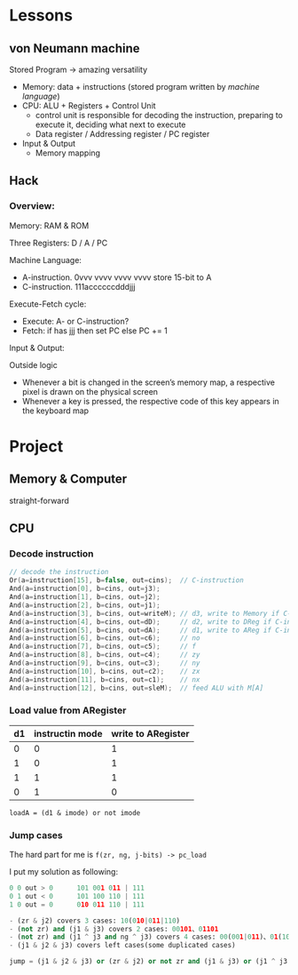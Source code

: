 # Lessons

## von Neumann machine
Stored Program -> amazing versatility

- Memory: data + instructions (stored program written by *machine language*)
- CPU: ALU + Registers + Control Unit
  - control unit is responsible for decoding the instruction, preparing to execute it, deciding what next to execute
  - Data register / Addressing register / PC register
- Input & Output
  - Memory mapping

## Hack

### Overview:

Memory: RAM & ROM

Three Registers: D / A / PC

Machine Language:
- A-instruction. 0vvv vvvv vvvv vvvv store 15-bit to A
- C-instruction. 111accccccdddjjj

Execute-Fetch cycle:

- Execute: A- or C-instruction?
- Fetch: if has jjj then set PC else PC += 1

Input & Output:

Outside logic
- Whenever a bit is changed in the screen’s memory map, a respective pixel is drawn on the physical screen
- Whenever a key is pressed, the respective code of this key appears in the keyboard map

# Project


## Memory & Computer
straight-forward

## CPU

### Decode instruction
```c
// decode the instruction
Or(a=instruction[15], b=false, out=cins);  // C-instruction
And(a=instruction[0], b=cins, out=j3);
And(a=instruction[1], b=cins, out=j2);
And(a=instruction[2], b=cins, out=j1);
And(a=instruction[3], b=cins, out=writeM); // d3, write to Memory if C-instruction
And(a=instruction[4], b=cins, out=dD);     // d2, write to DReg if C-instruction
And(a=instruction[5], b=cins, out=dA);     // d1, write to AReg if C-instruction
And(a=instruction[6], b=cins, out=c6);     // no
And(a=instruction[7], b=cins, out=c5);     // f
And(a=instruction[8], b=cins, out=c4);     // zy
And(a=instruction[9], b=cins, out=c3);     // ny
And(a=instruction[10], b=cins, out=c2);    // zx
And(a=instruction[11], b=cins, out=c1);    // nx
And(a=instruction[12], b=cins, out=sleM);  // feed ALU with M[A]
```

### Load value from ARegister
d1 | instructin mode | write to ARegister
--| -- | --
0 | 0 | 1
1 | 0 | 1
1 | 1 | 1 
0 | 1 | 0

`loadA = (d1 & imode) or not imode`

### Jump cases

The hard part for me is `f(zr, ng, j-bits) -> pc_load`

I put my solution as following:

```python
0 0 out > 0      101 001 011 | 111
0 1 out < 0      101 100 110 | 111
1 0 out = 0      010 011 110 | 111

- (zr & j2) covers 3 cases: 10(010|011|110)
- (not zr) and (j1 & j3) covers 2 cases: 00101、01101
- (not zr) and (j1 ^ j3 and ng ^ j3) covers 4 cases: 00(001|011)、01(100|110)
- (j1 & j2 & j3) covers left cases(some duplicated cases)

jump = (j1 & j2 & j3) or (zr & j2) or not zr and (j1 & j3) or (j1 ^ j3 and ng ^ j3)
```
